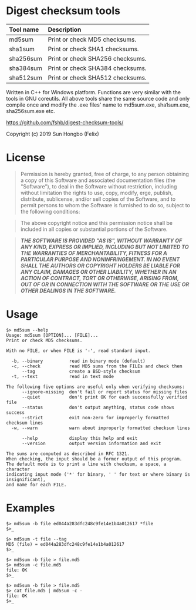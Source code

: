 # Digest checksum tools
Tool name | Description
|:-- |:--
  md5sum    | Print or check MD5 checksums. 
  sha1sum   | Print or check SHA1 checksums.
  sha256sum | Print or check SHA256 checksums.
  sha384sum | Print or check SHA384 checksums.
  sha512sum | Print or check SHA512 checksums.

 Written in C++ for Windows platform. Functions are very similar with the tools in GNU coreutils. 
 All above tools share the same source code and only compile once and modify the .exe files' name to md5sum.exe, sha1sum.exe, sha256sum.exe etc.

https://github.com/fshb/digest-checksum-tools/

Copyright (c) 2019 Sun Hongbo (Felix)

# License
>Permission is hereby granted, free of charge, to any person obtaining a copy of this Software and associated documentation files (the "Software"), to deal in the Software without restriction, including without limitation the rights to use, copy, modify,  erge, publish, distribute, sublicense, and/or sell copies of the Software, and to permit persons to whom the Software is furnished to do so, subject to the following conditions:

>The above copyright notice and this permission notice shall be included in all copies or substantial portions of the Software.

>***THE SOFTWARE IS PROVIDED "AS IS", WITHOUT WARRANTY OF ANY KIND, EXPRESS OR IMPLIED, INCLUDING BUT NOT LIMITED TO THE WARRANTIES OF MERCHANTABILITY, FITNESS FOR A PARTICULAR PURPOSE AND NONINFRINGEMENT. IN NO EVENT SHALL THE AUTHORS OR COPYRIGHT HOLDERS BE LIABLE FOR ANY CLAIM, DAMAGES OR OTHER LIABILITY, WHETHER IN AN ACTION OF CONTRACT, TORT OR OTHERWISE, ARISING FROM, OUT OF OR IN CONNECTION WITH THE SOFTWARE OR THE USE OR OTHER DEALINGS IN THE SOFTWARE.***

# Usage
```
$> md5sum --help
Usage: md5sum [OPTION]... [FILE]...
Print or check MD5 checksums.

With no FILE, or when FILE is '-', read standard input.

  -b, --binary          read in binary mode (default)
  -c, --check           read MD5 sums from the FILEs and check them
      --tag             create a BSD-style checksum
  -t, --text            read in text mode

The following five options are useful only when verifying checksums:
      --ignore-missing  don't fail or report status for missing files
      --quiet           don't print OK for each successfully verified file
      --status          don't output anything, status code shows success
      --strict          exit non-zero for improperly formatted checksum lines
  -w, --warn            warn about improperly formatted checksum lines

      --help            display this help and exit
      --version         output version information and exit

The sums are computed as described in RFC 1321. 
When checking, the input should be a former output of this program. 
The default mode is to print a line with checksum, a space, a character 
indicating input mode ('*' for binary, ' ' for text or where binary is insignificant), 
and name for each FILE.
```
# Examples
```
$> md5sum -b file ed044a283dfc248c9fe14e1b4a012617 *file
$>_
```
```
$> md5sum -t file --tag
MD5 (file) = ed044a283dfc248c9fe14e1b4a012617
$>_
```
```
$> md5sum -b file > file.md5
$> md5sum -c file.md5
file: OK
$>_
```
```
$> md5sum -b file > file.md5
$> cat file.md5 | md5sum -c -
file: OK
$>_
```
